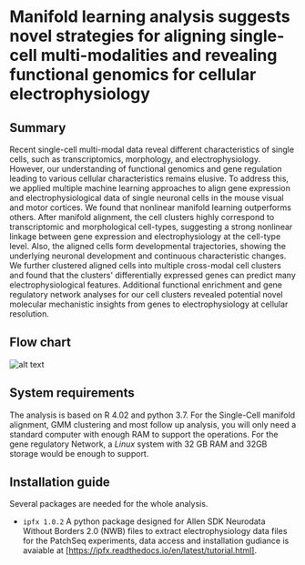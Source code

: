 # Manifold learning analysis suggests novel strategies for aligning single-cell multi-modalities and revealing functional genomics for cellular electrophysiology

## Summary
Recent single-cell multi-modal data reveal different characteristics of single cells, such as transcriptomics, morphology, and electrophysiology. However, our understanding of functional genomics and gene regulation leading to various cellular characteristics remains elusive. To address this, we applied multiple machine learning approaches to align gene expression and electrophysiological data of single neuronal cells in the mouse visual and motor cortices. We found that nonlinear manifold learning outperforms others. After manifold alignment, the cell clusters highly correspond to transcriptomic and morphological cell-types, suggesting a strong nonlinear linkage between gene expression and electrophysiology at the cell-type level. Also, the aligned cells form developmental trajectories, showing the underlying neuronal development and continuous characteristic changes. We further clustered aligned cells into multiple cross-modal cell clusters and found that the clusters' differentially expressed genes can predict many electrophysiological features. Additional functional enrichment and gene regulatory network analyses for our cell clusters revealed potential novel molecular mechanistic insights from genes to electrophysiology at cellular resolution. 

## Flow chart
![alt text](https://github.com/daifengwanglab/scMNC/blob/main/cover_figure.png)

## System requirements

The analysis is based on R 4.02 and python 3.7. For the Single-Cell manifold alignment, GMM clustering and most follow up analysis, you will only need a standard computer with enough RAM to support the operations. For the gene regulatory Network, a *Linux* system with 32 GB RAM and 32GB storage would be enough to support.

## Installation guide

Several packages are needed for the whole analysis.

- `ipfx 1.0.2` A python package designed for Allen SDK Neurodata Without Borders 2.0 (NWB) files to extract electrophysiology data files for the PatchSeq experiments, data access and installation gudiance is avaiable at [https://ipfx.readthedocs.io/en/latest/tutorial.html].


